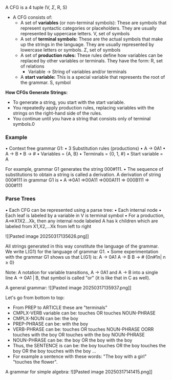 A CFG is a 4 tuple (V, $\Sigma$, R, S)
- A CFG consists of:
    - A set of **variables** (or non-terminal symbols): These are symbols that represent syntactic categories or placeholders. They are usually represented by uppercase letters. V, set of symbols
    - A set of **terminal symbols:** These are the actual symbols that make up the strings in the language. They are usually represented by lowercase letters or symbols. $\Sigma$, set of symbols
    - A set of **production rules:** These rules define how variables can be replaced by other variables or terminals. They have the form: R, set of relations
        - Variable → String of variables and/or terminals
    - A **start variable:** This is a special variable that represents the root of the grammar. S, symbol

**How CFGs Generate Strings:**
- To generate a string, you start with the start variable.
- You repeatedly apply production rules, replacing variables with the strings on the right-hand side of the rules.
- You continue until you have a string that consists only of terminal symbols.0

### Example 
• Context free grammar G1: 
• 3 Substitution rules (productions) 
• A → 0A1 
• A → B 
• B → # 
• Variables = {A, B} 
• Terminals = {0, 1, #} 
• Start variable = A

For example, grammar G1 generates the string 000#111. 
• The sequence of substitutions to obtain a string is called a derivation. 
A derivation of string 000#111 in grammar G1 is • A ⇒0A1 ⇒00A11 ⇒000A111 ⇒ 000B111 ⇒ 000#111

### Parse Trees 
• Each CFG can be represented using a parse tree: 
	• Each internal node 
	• Each leaf is labeled by a variable in V is terminal symbol 
	• For a production, A==>X1X2…Xk, then any internal node labeled A has k children which are labeled from X1,X2,…Xk from left to right

![[Pasted image 20250317135626.png]]


All strings generated in this way constitute the language of the grammar. 
We write L(G1) for the language of grammar G1. 
• Some experimentation with the grammar G1 shows us that L(G1) is: 
A → 0A1 A → B B → # 
{0n#1n| n ≥ 0}

Note: A notation for variable transitions, 
A → 0A1 and A → B into a single line A → 0A1 | B,
that symbol is called "or" (it is like that in C as well).

A general grammar:
![[Pasted image 20250317135937.png]]

Let's go from bottom to top:
- From PREP to ARTICLE these are "terminals"
- CMPLX-VERB variable can be: touches OR touches NOUN-PHRASE
- CMPLX-NOUN can be: the boy
- PREP-PHRASE can be: with the boy
- VERB-PHRASE can be: touches OR touches NOUN-PHRASE OORR touches with the boy OR touches with the boy NOUN-PHRASE
- NOUN-PHRASE can be: the boy OR the boy with the boy
- Thus, the SENTENCE is can be: the boy touches OR the boy touches the boy OR the boy touches with the boy ...
- For example a sentence with these words: "The boy with a girl" "touches the flower".

A grammar for simple algebra:
![[Pasted image 20250317141415.png]]


